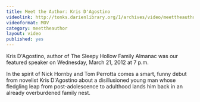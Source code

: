 ```yaml
---
title: Meet the Author: Kris D'Agostino
videolink: http://tonks.darienlibrary.org/1/archives/video/meettheauthor/20120321_kris_dagostino.mov
videoformat: MOV
category: meettheauthor
layout: video
published: yes
---
```


Kris D'Agostino, author of The Sleepy Hollow Family Almanac was our featured speaker on Wednesday, March 21, 2012 at 7 p.m.

In the spirit of Nick Hornby and Tom Perrotta comes a smart, funny debut from novelist Kris D'Agostino about a disillusioned young man whose fledgling leap from post-adolescence to adulthood lands him back in an already overburdened family nest.